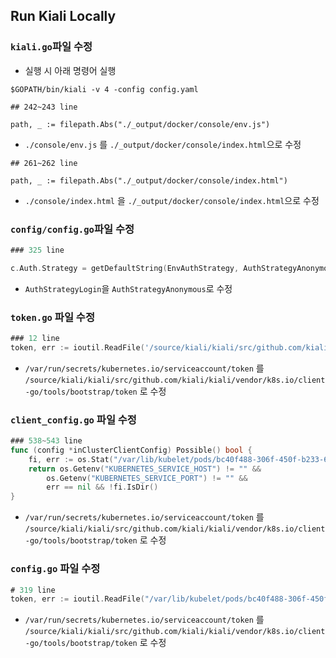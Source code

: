 ## Run Kiali Locally

### `kiali.go`파일 수정

* 실행 시 아래 명령어 실행

`$GOPATH/bin/kiali -v 4 -config config.yaml`


```
## 242~243 line

path, _ := filepath.Abs("./_output/docker/console/env.js")
```

* `./console/env.js` 를 `./_output/docker/console/index.html`으로 수정

```
## 261~262 line

path, _ := filepath.Abs("./_output/docker/console/index.html")
```

* `./console/index.html` 을 `./_output/docker/console/index.html`으로 수정

### `config/config.go`파일 수정

```go
### 325 line

c.Auth.Strategy = getDefaultString(EnvAuthStrategy, AuthStrategyAnonymous)
```

* `AuthStrategyLogin`을 `AuthStrategyAnonymous`로 수정

### `token.go` 파일 수정

```go
### 12 line
token, err := ioutil.ReadFile('/source/kiali/kiali/src/github.com/kiali/kiali/vendor/k8s.io/client-go/tools/bootstrap/token')
```

* `/var/run/secrets/kubernetes.io/serviceaccount/token` 를 `/source/kiali/kiali/src/github.com/kiali/kiali/vendor/k8s.io/client-go/tools/bootstrap/token` 로 수정

### `client_config.go` 파일 수정

```go
### 538~543 line
func (config *inClusterClientConfig) Possible() bool {
	fi, err := os.Stat("/var/lib/kubelet/pods/bc40f488-306f-450f-b233-6331890b46a6/volumes/kubernetes.io~secret/flannel-token-fs8jh/token")
	return os.Getenv("KUBERNETES_SERVICE_HOST") != "" &&
		os.Getenv("KUBERNETES_SERVICE_PORT") != "" &&
		err == nil && !fi.IsDir()
}
```

* `/var/run/secrets/kubernetes.io/serviceaccount/token` 를 `/source/kiali/kiali/src/github.com/kiali/kiali/vendor/k8s.io/client-go/tools/bootstrap/token` 로 수정

### `config.go` 파일 수정

```go
# 319 line
token, err := ioutil.ReadFile("/var/lib/kubelet/pods/bc40f488-306f-450f-b233-6331890b46a6/volumes/kubernetes.io~secret/flannel-token-fs8jh/token")
```

* `/var/run/secrets/kubernetes.io/serviceaccount/token` 를 `/source/kiali/kiali/src/github.com/kiali/kiali/vendor/k8s.io/client-go/tools/bootstrap/token` 로 수정
